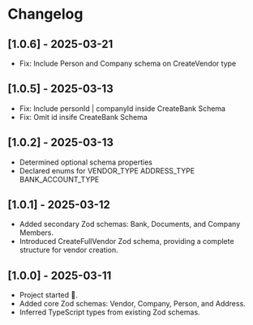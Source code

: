 # Changelog

## [1.0.6] - 2025-03-21

- Fix: Include Person and Company schema on CreateVendor type

## [1.0.5] - 2025-03-13

- Fix: Include personId | companyId inside CreateBank Schema
- Fix: Omit id insife CreateBank Schema

## [1.0.2] - 2025-03-13

- Determined optional schema properties
- Declared enums for VENDOR_TYPE ADDRESS_TYPE BANK_ACCOUNT_TYPE

## [1.0.1] - 2025-03-12

- Added secondary Zod schemas: Bank, Documents, and Company Members.
- Introduced CreateFullVendor Zod schema, providing a complete structure for vendor creation.

## [1.0.0] - 2025-03-11

- Project started 🎉.
- Added core Zod schemas: Vendor, Company, Person, and Address.
- Inferred TypeScript types from existing Zod schemas.
